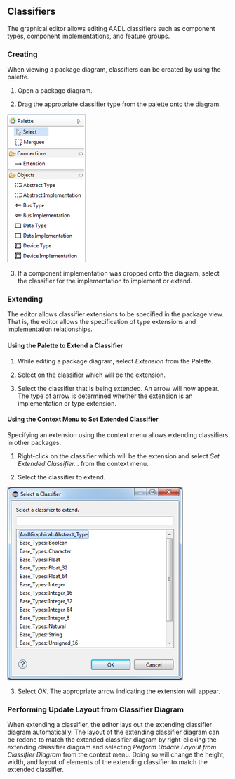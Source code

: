 ## Classifiers
The graphical editor allows editing AADL classifiers such as component types, component implementations, and feature groups.


### Creating
When viewing a package diagram, classifiers can be created by using the palette.

1. Open a package diagram.

2. Drag the appropriate classifier type from the palette onto the diagram.

![](images/Palette.png)

3. If a component implementation was dropped onto the diagram, select the classifier for the implementation to implement or extend.



### Extending
The editor allows classifier extensions to be specified in the package view. That is, the editor allows the specification of type extensions and implementation relationships.



#### Using the Palette to Extend a Classifier
1. While editing a package diagram, select *Extension* from the Palette.

2. Select on the classifier which will be the extension.

3. Select the classifier that is being extended. An arrow will now appear. The type of arrow is determined whether the extension is an implementation or type extension.



#### Using the Context Menu to Set Extended Classifier
Specifying an extension using the context menu allows extending classifiers in other packages.

1. Right-click on the classifier which will be the extension and select *Set Extended Classifier...* from the context menu.

2. Select the classifier to extend.

![](images/SetExtendedClassifier.png)

3. Select *OK*. The appropriate arrow indicating the extension will appear.



### Performing Update Layout from Classifier Diagram
When extending a classifier, the editor lays out the extending classifier diagram automatically. The layout of the extending classifier diagram can be redone to match the extended classifier diagram by right-clicking the extending claissifier diagram and selecting *Perform Update Layout from Classifier Diagram* from the context menu. Doing so will change the height, width, and layout of elements of the extending classifier to match the extended classifier.
